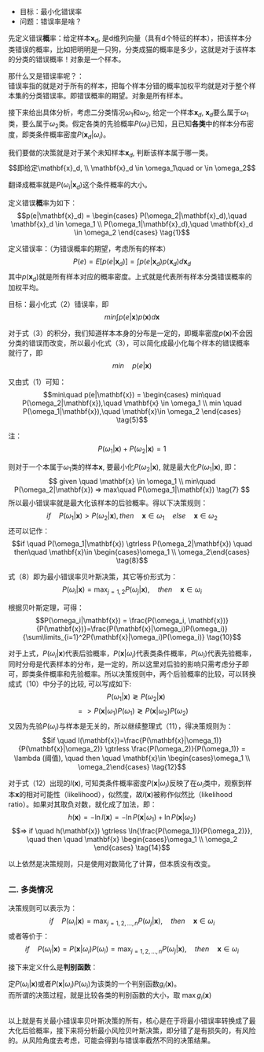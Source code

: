 * 目标：最小化错误率
* 问题：错误率是啥？
  
先定义错误**概**率：给定样本$\mathbf{x}_d$, 是d维列向量（具有d个特征的样本），把该样本分类错误的概率，比如把明明是一只狗，分类成猫的概率是多少，这就是对于该样本的分类的错误概率！对象是一个样本。  
  
那什么又是错误率呢？：  
错误率指的就是对于所有的样本，把每个样本分错的概率加权平均就是对于整个样本集的分类错误率。即错误概率的期望。对象是所有样本。  

接下来给出具体分析，考虑二分类情况$\omega_1$和$\omega_2$, 给定一个样本$\mathbf{x}_d$, $\mathbf{x}_d$要么属于$\omega_1$类，要么属于$\omega_2$类。假定各类的先验概率$P(\omega_i)$已知，且已知**各类**中的样本分布密度，即类条件概率密度$P(\mathbf{x}_d|\omega_i)$。

我们要做的决策就是对于某个未知样本$\mathbf{x}_d$, 判断该样本属于哪一类。
$$即给定\mathbf{x}_d, \\ \mathbf{x}_d \in \omega_1\quad or \in \omega_2$$

翻译成概率就是$P(\omega_i|\mathbf{x}_d)$这个条件概率的大小。

定义错误**概**率为如下：
$$p(e|\mathbf{x}_d) = 
\begin{cases}
    P(\omega_2|\mathbf{x}_d),\quad \mathbf{x}_d \in \omega_1
    \\
    P(\omega_1|\mathbf{x}_d),\quad \mathbf{x}_d \in \omega_2
\end{cases}
\tag{1}$$

定义错误率：（为错误概率的期望，考虑所有的样本）
$$P(e)=E[p(e|\mathbf{x}_d)]=\int p(e|\mathbf{x}_d)p(\mathbf{x}_d)d\mathbf{x}_d \tag{2}$$
其中$p(\mathbf{x}_d)$就是所有样本对应的概率密度。上式就是代表所有样本分类错误概率的加权平均。

目标：最小化式（2）错误率，即
$$min \int p(e|\mathbf{x})p(\mathbf{x})d\mathbf{x} \tag{3}
$$

对于式（3）的积分，我们知道样本本身的分布是一定的，即概率密度$p(\mathbf{x})$不会因分类的错误而改变，所以最小化式（3），可以简化成最小化每个样本的错误概率就行了，即
$$ min \quad p(e|\mathbf{x}) \tag{4}$$

又由式（1）可知：
$$min\quad p(e|\mathbf{x}) =
\begin{cases}
    min\quad P(\omega_2|\mathbf{x}),\quad \mathbf{x} \in \omega_1
    \\
    min \quad P(\omega_1|\mathbf{x}),\quad \mathbf{x}\in \omega_2
\end{cases}
\tag{5}$$

注：
$$ P(\omega_1|\mathbf{x}) + P(\omega_2|\mathbf{x}) = 1\tag{6}$$

则对于一个本属于$\omega_1$类的样本$\mathbf{x}$, 要最小化$P(\omega_2|\mathbf{x})$, 就是最大化$P(\omega_1|\mathbf{x})$, 即：
$$ given \quad \mathbf{x} \in \omega_1 \\
min\quad P(\omega_2|\mathbf{x}) => max\quad P(\omega_1|\mathbf{x}) \tag{7} $$
所以最小错误率就是最大化该样本的后验概率。得以下决策规则：
$$if \quad P(\omega_1|\mathbf{x}) > P(\omega_2|\mathbf{x}), then \quad \mathbf{x}\in \omega_1 \quad else \quad \mathbf{x}\in \omega_2$$
还可以记作：
$$if \quad P(\omega_1|\mathbf{x}) \gtrless P(\omega_2|\mathbf{x}) \quad then\quad \mathbf{x}\in \begin{cases}\omega_1 \\ \omega_2\end{cases} \tag{8}$$

式（8）即为最小错误率贝叶斯决策，其它等价形式为：
$$P(\omega_i|\mathbf{x}) = \max_{j=1, 2}P(\omega_j|\mathbf{x}),\quad then \quad \mathbf{x}\in \omega_i \tag{9}$$

根据贝叶斯定理，可得：
$$P(\omega_i|\mathbf{x}) = \frac{P(\omega_i, \mathbf{x})}{P(\mathbf{x})}=\frac{P(\mathbf{x}|\omega_i)P(\omega_i)}{\sum\limits_{i=1}^2P(\mathbf{x}|\omega_i)P(\omega_i)} \tag{10}$$

对于上式，$P(\omega_i|\mathbf{x})$代表后验概率，$P(\mathbf{x}|\omega_i)$代表类条件概率，$P(\omega_i)$代表先验概率，同时分母是代表样本的分布，是一定的，所以这里对后验的影响只需考虑分子即可，即类条件概率和先验概率。所以决策规则中，两个后验概率的比较，可以转换成式（10）中分子的比较, 可以写成如下:
$$\quad P(\omega_1|\mathbf{x}) \gtrless P(\omega_2|\mathbf{x})$$
$$=> P(\mathbf{x}|\omega_1)P(\omega_1) \gtrless P(\mathbf{x}|\omega_2)P(\omega_2) \tag{11}$$
又因为先验$P(\omega_i)$与样本是无关的，所以继续整理式（11），得决策规则为：
$$if \quad l(\mathbf{x})=\frac{P(\mathbf{x}|\omega_1)}{P(\mathbf{x}|\omega_2)} \gtrless \frac{P(\omega_2)}{P(\omega_1)} = \lambda (阈值), \quad then \quad \mathbf{x}\in \begin{cases}\omega_1 \\ \omega_2\end{cases} \tag{12}$$

对于式（12）出现的$l(\mathbf{x})$, 可知类条件概率密度$P(\mathbf{x}|\omega_i)$反映了在$\omega_i$类中，观察到样本$\mathbf{x}$的相对可能性（likelihood），似然度，故$l(\mathbf{x})$被称作似然比（likelihood ratio）。如果对其取负对数，就化成了加法，即：
$$h(\mathbf{x}) = -\ln{l(\mathbf{x})}=-\ln{P(\mathbf{x}|\omega_1)} + \ln{P(\mathbf{x}|\omega_2)} \tag{13}$$
$$=> if \quad h(\mathbf{x}) \gtrless \ln{\frac{P(\omega_1)}{P(\omega_2)}}, \quad then \quad \mathbf{x} \begin{cases}\omega_1 \\ \omega_2 \end{cases} \tag{14}$$

以上依然是决策规则，只是使用对数简化了计算，但本质没有改变。

##
### 二. 多类情况
决策规则可以表示为：
$$if \quad P(\omega_i|\mathbf{x}) = \max_{j=1,2,...,n} P(\omega_j|\mathbf{x}), \quad then \quad \mathbf{x}\in \omega_i \tag{15}$$
或者等价于：
$$if \quad P(\omega_i|\mathbf{x}) = P(\mathbf{x}|\omega_i)P(\omega_i) = \max_{j=1,2,...,n} P(\omega_j|\mathbf{x}), \quad then \quad \mathbf{x}\in \omega_i \tag{16}$$

接下来定义什么是**判别函数**：

定$P(\omega_i|\mathbf{x})$或者$P(\mathbf{x}|\omega_i)P(\omega_i)$为该类的一个判别函数$g_i(\mathbf{x})$。  
而所谓的决策过程，就是比较各类的判别函数的大小，取 $\max g_i(\mathbf{x})$

## 
以上就是有关最小错误率贝叶斯决策的所有，核心是在于将最小错误率转换成了最大化后验概率，接下来将分析最小风险贝叶斯决策，即分错了是有损失的，有风险的。从风险角度去考虑，可能会得到与错误率截然不同的决策结果。